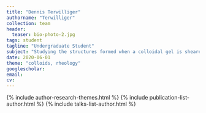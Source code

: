 ```yaml
---
title: "Dennis Terwilliger"
authorname: "Terwilliger"
collection: team
header:
  teaser: bio-photo-2.jpg
tags: student
tagline: "Undergraduate Student"
subject: "Studying the structures formed when a colloidal gel is sheared"
date: 2020-06-01
theme: "colloids, rheology"
googlescholar: 
email: 
cv: 
---
```


<p align= "justify">

{% include author-research-themes.html %}
{% include publication-list-author.html %}
{% include talks-list-author.html %}